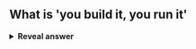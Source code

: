 ## What is 'you build it, you run it'
<details>
<summary><b>Reveal answer</b></summary>
Teams that write the code have to deploy and operate it in production
</details>
